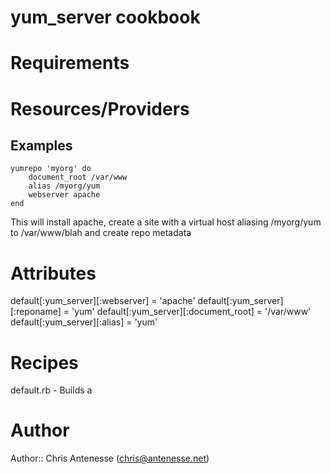 # yum_server cookbook

# Requirements

# Resources/Providers

## Examples

```
yumrepo 'myorg' do
	document_root /var/www
	alias /myorg/yum
	webserver apache
end
```

This will install apache, create a site with a virtual host aliasing /myorg/yum to /var/www/blah and create repo metadata

# Attributes
default[:yum_server][:webserver] = 'apache'
default[:yum_server][:reponame] = 'yum'
default[:yum_server][:document_root] = '/var/www'
default[:yum_server][:alias] = 'yum'

# Recipes
default.rb - Builds a 

# Author

Author:: Chris Antenesse (<chris@antenesse.net>)
